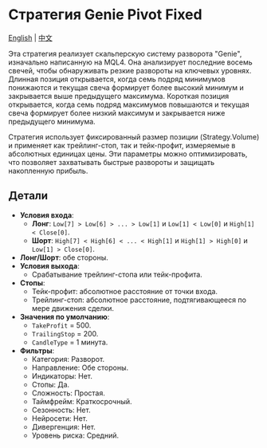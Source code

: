 # Стратегия Genie Pivot Fixed
[English](README.md) | [中文](README_cn.md)

Эта стратегия реализует скальперскую систему разворота "Genie", изначально написанную на MQL4. Она анализирует последние восемь свечей, чтобы обнаруживать резкие развороты на ключевых уровнях. Длинная позиция открывается, когда семь подряд минимумов понижаются и текущая свеча формирует более высокий минимум и закрывается выше предыдущего максимума. Короткая позиция открывается, когда семь подряд максимумов повышаются и текущая свеча формирует более низкий максимум и закрывается ниже предыдущего минимума.

Стратегия использует фиксированный размер позиции (Strategy.Volume) и применяет как трейлинг-стоп, так и тейк-профит, измеряемые в абсолютных единицах цены. Эти параметры можно оптимизировать, что позволяет захватывать быстрые развороты и защищать накопленную прибыль.

## Детали

- **Условия входа**:
  - **Лонг**: `Low[7] > Low[6] > ... > Low[1]` и `Low[1] < Low[0]` и `High[1] < Close[0]`.
  - **Шорт**: `High[7] < High[6] < ... < High[1]` и `High[1] > High[0]` и `Low[1] > Close[0]`.
- **Лонг/Шорт**: обе стороны.
- **Условия выхода**:
  - Срабатывание трейлинг-стопа или тейк-профита.
- **Стопы**:
  - Тейк-профит: абсолютное расстояние от точки входа.
  - Трейлинг-стоп: абсолютное расстояние, подтягивающееся по мере движения сделки.
- **Значения по умолчанию**:
  - `TakeProfit` = 500.
  - `TrailingStop` = 200.
  - `CandleType` = 1 минута.
- **Фильтры**:
  - Категория: Разворот.
  - Направление: Обе стороны.
  - Индикаторы: Нет.
  - Стопы: Да.
  - Сложность: Простая.
  - Таймфрейм: Краткосрочный.
  - Сезонность: Нет.
  - Нейросети: Нет.
  - Дивергенция: Нет.
  - Уровень риска: Средний.
